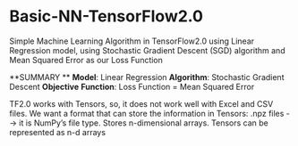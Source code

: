 # Basic-NN-TensorFlow2.0
Simple Machine Learning Algorithm in TensorFlow2.0 using Linear Regression model, using Stochastic Gradient Descent (SGD) algorithm and Mean Squared Error as our Loss Function

**SUMMARY
**
**Model**: Linear Regression
**Algorithm**: Stochastic Gradient Descent
**Objective** **Function**: Loss Function = Mean Squared Error

TF2.0 works with Tensors, so, it does not work well with Excel and CSV files.
We want a format that can store the information in Tensors: .npz files --> it is NumPy’s file type. Stores n-dimensional arrays.
Tensors can be represented as n-d arrays
